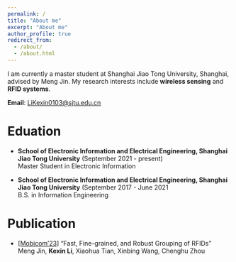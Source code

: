 ```yaml
---
permalink: /
title: "About me"
excerpt: "About me"
author_profile: true
redirect_from: 
  - /about/
  - /about.html
---
```

I am currently a master student at Shanghai Jiao Tong University, Shanghai, advised by Meng Jin. My research interests include **wireless sensing** and **RFID systems**.

**Email**: LiKexin0103@sjtu.edu.cn

Eduation
======
- **School of Electronic Information and Electrical Engineering, Shanghai Jiao Tong University** (September 2021 - present) <br>
  Master Student in Electronic Information

- **School of Electronic Information and Electrical Engineering, Shanghai Jiao Tong University** (September 2017 - June 2021 <br>
  B.S. in Information Engineering

Publication
======
- [[Mobicom’23](https://sigmobile.org/mobicom/2023/)] “Fast, Fine-grained, and Robust Grouping of RFIDs” <br>
  Meng Jin, **Kexin Li**, Xiaohua Tian, Xinbing Wang, Chenghu Zhou
